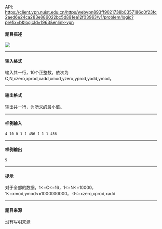 API: https://client.vpn.nuist.edu.cn/https/webvpn893ff9021738b0357186c0f23fc2aed6e24ca283e886022bc5d861ea12f03963/v1/problem/logic?prefix=b&logicId=1963&enlink-vpn

#### 题目描述

![](../file/1963_0.jpg)

---

#### 输入格式

输入共一行，10个正整数，依次为 C,N,xzero,xprod,xadd,xmod,yzero,yprod,yadd,ymod。

---

#### 输出格式

输出共一行，为所求的最小值。

---

#### 样例输入
```
4 10 0 1 1 456 1 1 1 456 
```

---

#### 样例输出
```
5 
```

---

#### 提示

对于全部的数据，1<=C<=16，1<=N<=10000，1<=xmod,ymod<=1000000000， 0<=xzero,xprod,xadd

---

#### 题目来源

没有写明来源